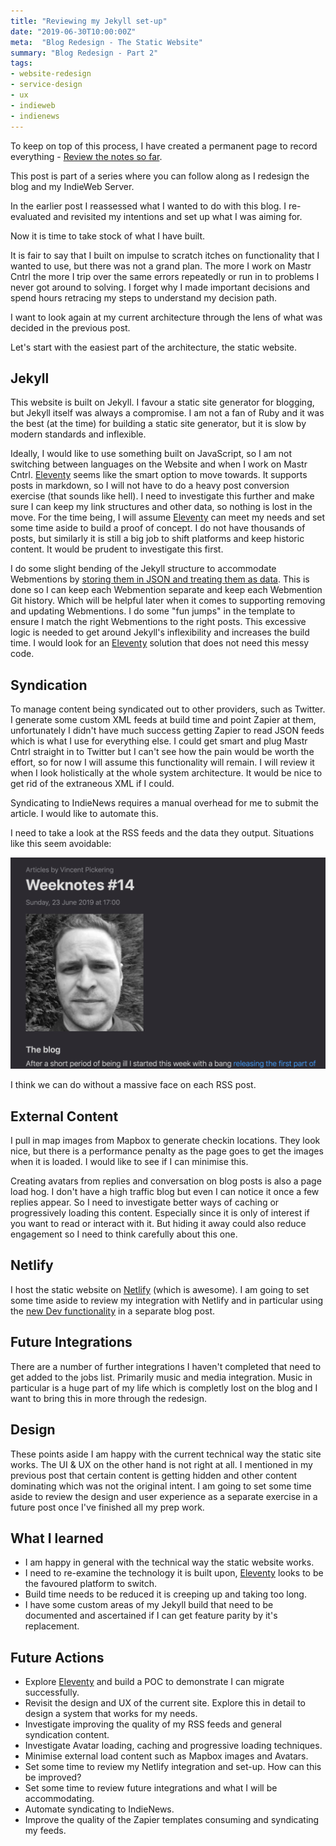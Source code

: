 ```yaml
---
title: "Reviewing my Jekyll set-up"
date: "2019-06-30T10:00:00Z"
meta:  "Blog Redesign - The Static Website"
summary: "Blog Redesign - Part 2"
tags:
- website-redesign
- service-design
- ux
- indieweb
- indienews
---
```

To keep on top of this process, I have created a permanent page to record everything - [Review the notes so far](https://vincentp.me/2019-redesign).

This post is part of a series where you can follow along as I redesign the blog and my IndieWeb Server.

In the earlier post I reassessed what I wanted to do with this blog. I re-evaluated and revisited my intentions and set up what I was aiming for.

Now it is time to take stock of what I have built.

It is fair to say that I built on impulse to scratch itches on functionality that I wanted to use, but there was not a grand plan. The more I work on Mastr Cntrl the more I trip over the same errors repeatedly or run in to problems I never got around to solving. I forget why I made important decisions and spend hours retracing my steps to understand my decision path.

I want to look again at my current architecture through the lens of what was decided in the previous post.

Let's start with the easiest part of the architecture, the static website.

## Jekyll

This website is built on Jekyll. I favour a static site generator for blogging, but Jekyll itself was always a compromise. I am not a fan of Ruby and it was the best (at the time) for building a static site generator, but it is slow by modern standards and inflexible.

Ideally, I would like to use something built on JavaScript, so I am not switching between languages on the Website and when I work on Mastr Cntrl. [Eleventy](https://www.11ty.io/) seems like the smart option to move towards. It supports posts in markdown, so I will not have to do a heavy post conversion exercise (that sounds like hell). I need to investigate this further and make sure I can keep my link structures and other data, so nothing is lost in the move. For the time being, I will assume [Eleventy](https://www.11ty.io/) can meet my needs and set some time aside to build a proof of concept. I do not have thousands of posts, but similarly it is still a big job to shift platforms and keep historic content. It would be prudent to investigate this first.

I do some slight bending of the Jekyll structure to accommodate Webmentions by [storing them in JSON and treating them as data](https://github.com/vipickering/vincentp/tree/master/_data/webmention). This is done so I can keep each Webmention separate and keep each Webmention Git history. Which will be helpful later when it comes to supporting removing and updating Webmentions. I do some "fun jumps" in the template to ensure I match the right Webmentions to the right posts. This excessive logic is needed to get around Jekyll's inflexibility and increases the build time. I would look for an [Eleventy](https://www.11ty.io/) solution that does not need this messy code.

## Syndication

To manage content being syndicated out to other providers, such as Twitter. I generate some custom XML feeds at build time and point Zapier at them, unfortunately I didn't have much success getting Zapier to read JSON feeds which is what I use for everything else. I could get smart and plug Mastr Cntrl straight in to Twitter but I can't see how the pain would be worth the effort, so for now I will assume this functionality will remain. I will review it when I look holistically at the whole system architecture. It would be nice to get rid of the extraneous XML if I could.

Syndicating to IndieNews requires a manual overhead for me to submit the article. I would like to automate this.

I need to take a look at the RSS feeds and the data they output. Situations like this seem avoidable:

<img src="/images/blog/2019-06-30/rss-feed.png" width="612" alt="My massive face" class="w-100"/>

I think we can do without a massive face on each RSS post.

## External Content

I pull in map images from Mapbox to generate checkin locations. They look nice, but there is a performance penalty as the page goes to get the images when it is loaded. I would like to see if I can minimise this.

Creating avatars from replies and conversation on blog posts is also a page load hog. I don't have a high traffic blog but even I can notice it once a few replies appear. So I need to investigate better ways of caching or progressively loading this content. Especially since it is only of interest if you want to read or interact with it. But hiding it away could also reduce engagement so I need to think carefully about this one.

## Netlify

I host the static website on [Netlify](https://www.netlify.com/) (which is awesome). I am going to set some time aside to review my integration with Netlify and in particular using the [new Dev functionality](https://www.netlify.com/blog/2019/04/09/netlify-dev--our-entire-platform-right-on-your-laptop) in a separate blog post.

## Future Integrations

There are a number of further integrations I haven't completed that need to get added to the jobs list. Primarily music and media integration. Music in particular is a huge part of my life which is completly lost on the blog and I want to bring this in more through the redesign.

## Design

These points aside I am happy with the current technical way the static site works. The UI & UX on the other hand is not right at all. I mentioned in my previous post that certain content is getting hidden and other content dominating which was not the original intent. I am going to set some time aside to review the design and user experience as a separate exercise in a future post once I've finished all my prep work.

## What I learned

- I am happy in general with the technical way the static website works.
- I need to re-examine the technology it is built upon, [Eleventy](https://www.11ty.io/) looks to be the favoured platform to switch.
- Build time needs to be reduced it is creeping up and taking too long.
- I have some custom areas of my Jekyll build that need to be documented and ascertained if I can get feature parity by it's replacement.

## Future Actions

- Explore [Eleventy](https://www.11ty.io/) and build a POC to demonstrate I can migrate successfully.
- Revisit the design and UX of the current site. Explore this in detail to design a system that works for my needs.
- Investigate improving the quality of my RSS feeds and general syndication content.
- Investigate Avatar loading, caching and progressive loading techniques.
- Minimise external load content such as Mapbox images and Avatars.
- Set some time to review my Netlify integration and set-up. How can this be improved?
- Set some time to review future integrations and what I will be accommodating.
- Automate syndicating to IndieNews.
- Improve the quality of the Zapier templates consuming and syndicating my feeds.
